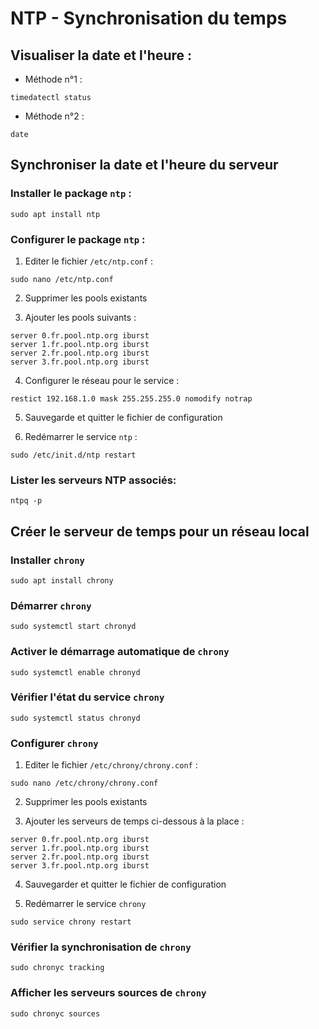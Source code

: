 # NTP - Synchronisation du temps

## Visualiser la date et l'heure :

* Méthode n°1 :

```
timedatectl status
```

* Méthode n°2 :

```
date
```

## Synchroniser la date et l'heure du serveur

### Installer le package `ntp` :

```
sudo apt install ntp
```

### Configurer le package `ntp` :

1. Editer le fichier `/etc/ntp.conf` :

```
sudo nano /etc/ntp.conf
```

2. Supprimer les pools existants

3. Ajouter les pools suivants :

```
server 0.fr.pool.ntp.org iburst
server 1.fr.pool.ntp.org iburst
server 2.fr.pool.ntp.org iburst
server 3.fr.pool.ntp.org iburst
```

4. Configurer le réseau pour le service :

```
restict 192.168.1.0 mask 255.255.255.0 nomodify notrap
```

5. Sauvegarde et quitter le fichier de configuration

6. Redémarrer le service `ntp` :

```
sudo /etc/init.d/ntp restart
```

### Lister les serveurs NTP associés:

```
ntpq -p
```

## Créer le serveur de temps pour un réseau local

### Installer `chrony`

```
sudo apt install chrony
```

### Démarrer `chrony`

```
sudo systemctl start chronyd
```

### Activer le démarrage automatique de `chrony`

```
sudo systemctl enable chronyd
```

### Vérifier l'état du service `chrony`

```
sudo systemctl status chronyd
```

### Configurer `chrony`

1. Editer le fichier `/etc/chrony/chrony.conf` :

```
sudo nano /etc/chrony/chrony.conf
```

2. Supprimer les pools existants

3. Ajouter les serveurs de temps ci-dessous à la place :

```
server 0.fr.pool.ntp.org iburst
server 1.fr.pool.ntp.org iburst
server 2.fr.pool.ntp.org iburst
server 3.fr.pool.ntp.org iburst
```

4. Sauvegarder et quitter le fichier de configuration

5. Redémarrer le service `chrony`

```
sudo service chrony restart
```

### Vérifier la synchronisation de `chrony`

```
sudo chronyc tracking
```

### Afficher les serveurs sources de `chrony`

```
sudo chronyc sources
```
